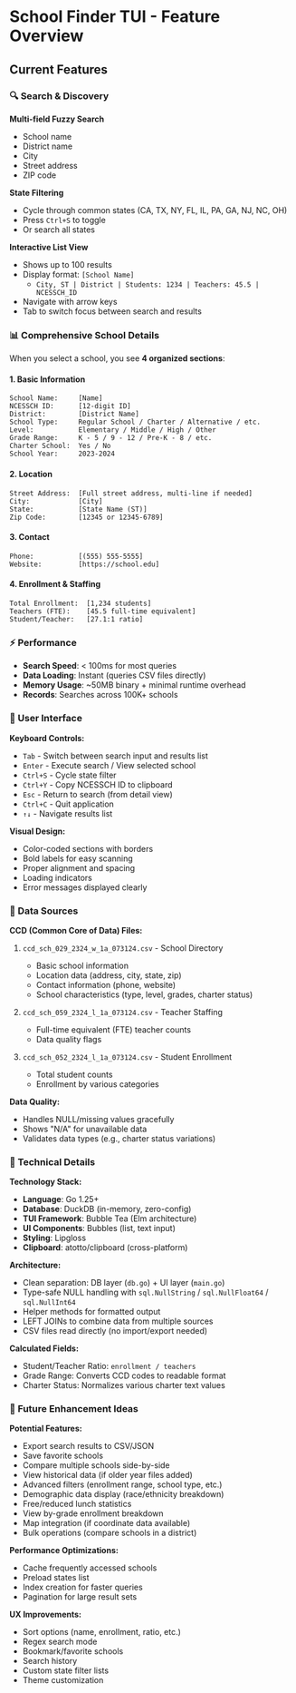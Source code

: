 # School Finder TUI - Feature Overview

## Current Features

### 🔍 Search & Discovery

**Multi-field Fuzzy Search**
- School name
- District name
- City
- Street address
- ZIP code

**State Filtering**
- Cycle through common states (CA, TX, NY, FL, IL, PA, GA, NJ, NC, OH)
- Press `Ctrl+S` to toggle
- Or search all states

**Interactive List View**
- Shows up to 100 results
- Display format: `[School Name]`
  - `City, ST | District | Students: 1234 | Teachers: 45.5 | NCESSCH_ID`
- Navigate with arrow keys
- Tab to switch focus between search and results

### 📊 Comprehensive School Details

When you select a school, you see **4 organized sections**:

#### 1. Basic Information
```
School Name:     [Name]
NCESSCH ID:      [12-digit ID]
District:        [District Name]
School Type:     Regular School / Charter / Alternative / etc.
Level:           Elementary / Middle / High / Other
Grade Range:     K - 5 / 9 - 12 / Pre-K - 8 / etc.
Charter School:  Yes / No
School Year:     2023-2024
```

#### 2. Location
```
Street Address:  [Full street address, multi-line if needed]
City:            [City]
State:           [State Name (ST)]
Zip Code:        [12345 or 12345-6789]
```

#### 3. Contact
```
Phone:           [(555) 555-5555]
Website:         [https://school.edu]
```

#### 4. Enrollment & Staffing
```
Total Enrollment:  [1,234 students]
Teachers (FTE):    [45.5 full-time equivalent]
Student/Teacher:   [27.1:1 ratio]
```

### ⚡ Performance

- **Search Speed**: < 100ms for most queries
- **Data Loading**: Instant (queries CSV files directly)
- **Memory Usage**: ~50MB binary + minimal runtime overhead
- **Records**: Searches across 100K+ schools

### 🎨 User Interface

**Keyboard Controls:**
- `Tab` - Switch between search input and results list
- `Enter` - Execute search / View selected school
- `Ctrl+S` - Cycle state filter
- `Ctrl+Y` - Copy NCESSCH ID to clipboard
- `Esc` - Return to search (from detail view)
- `Ctrl+C` - Quit application
- `↑↓` - Navigate results list

**Visual Design:**
- Color-coded sections with borders
- Bold labels for easy scanning
- Proper alignment and spacing
- Loading indicators
- Error messages displayed clearly

### 📁 Data Sources

**CCD (Common Core of Data) Files:**
1. `ccd_sch_029_2324_w_1a_073124.csv` - School Directory
   - Basic school information
   - Location data (address, city, state, zip)
   - Contact information (phone, website)
   - School characteristics (type, level, grades, charter status)

2. `ccd_sch_059_2324_l_1a_073124.csv` - Teacher Staffing
   - Full-time equivalent (FTE) teacher counts
   - Data quality flags

3. `ccd_sch_052_2324_l_1a_073124.csv` - Student Enrollment
   - Total student counts
   - Enrollment by various categories

**Data Quality:**
- Handles NULL/missing values gracefully
- Shows "N/A" for unavailable data
- Validates data types (e.g., charter status variations)

### 🔧 Technical Details

**Technology Stack:**
- **Language**: Go 1.25+
- **Database**: DuckDB (in-memory, zero-config)
- **TUI Framework**: Bubble Tea (Elm architecture)
- **UI Components**: Bubbles (list, text input)
- **Styling**: Lipgloss
- **Clipboard**: atotto/clipboard (cross-platform)

**Architecture:**
- Clean separation: DB layer (`db.go`) + UI layer (`main.go`)
- Type-safe NULL handling with `sql.NullString` / `sql.NullFloat64` / `sql.NullInt64`
- Helper methods for formatted output
- LEFT JOINs to combine data from multiple sources
- CSV files read directly (no import/export needed)

**Calculated Fields:**
- Student/Teacher Ratio: `enrollment / teachers`
- Grade Range: Converts CCD codes to readable format
- Charter Status: Normalizes various charter text values

### 🚀 Future Enhancement Ideas

**Potential Features:**
- Export search results to CSV/JSON
- Save favorite schools
- Compare multiple schools side-by-side
- View historical data (if older year files added)
- Advanced filters (enrollment range, school type, etc.)
- Demographic data display (race/ethnicity breakdown)
- Free/reduced lunch statistics
- View by-grade enrollment breakdown
- Map integration (if coordinate data available)
- Bulk operations (compare schools in a district)

**Performance Optimizations:**
- Cache frequently accessed schools
- Preload states list
- Index creation for faster queries
- Pagination for large result sets

**UX Improvements:**
- Sort options (name, enrollment, ratio, etc.)
- Regex search mode
- Bookmark/favorite schools
- Search history
- Custom state filter lists
- Theme customization
